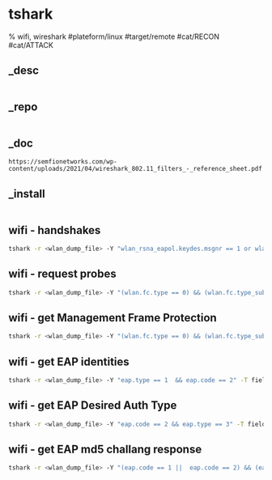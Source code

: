 # tshark
% wifi, wireshark
#plateform/linux #target/remote #cat/RECON #cat/ATTACK

## _desc
```
```

## _repo
```
```

## _doc
```
https://semfionetworks.com/wp-content/uploads/2021/04/wireshark_802.11_filters_-_reference_sheet.pdf
```

## _install
```
```
## wifi - handshakes
```bash
tshark -r <wlan_dump_file> -Y "wlan_rsna_eapol.keydes.msgnr == 1 or wlan_rsna_eapol.keydes.msgnr == 2"
```

## wifi - request probes
```bash
tshark -r <wlan_dump_file> -Y "(wlan.fc.type == 0) && (wlan.fc.type_subtype == 4)"
```

## wifi - get Management Frame Protection
```bash
tshark -r <wlan_dump_file> -Y "(wlan.fc.type == 0) && (wlan.fc.type_subtype == 4)" -T fields -e wlan.sa -e wlan.ssid -e wlan.rsn.capabilities.mfpc -e wlan.rsn.capabilities.mfpr | sort | uniq
```

## wifi - get EAP identities
```bash
tshark -r <wlan_dump_file> -Y "eap.type == 1  && eap.code == 2" -T fields -e wlan.da -e wlan.sa -e eap.identity
```


## wifi - get EAP Desired Auth Type
```bash
tshark -r <wlan_dump_file> -Y "eap.code == 2 && eap.type == 3" -T fields -e wlan.sa -e wlan.da -e eap.desired_type | sort | uniq
```


## wifi - get EAP md5 challang response
```bash
tshark -r <wlan_dump_file> -Y "(eap.code == 1 ||  eap.code == 2) && (eap.type == 4 || eap.type == 1)" -T fields -e frame.number -e wlan.da -e wlan.sa -e eap.type -e eap.md5.value -e eap.id  -e eap.identity | sort | uniq
```